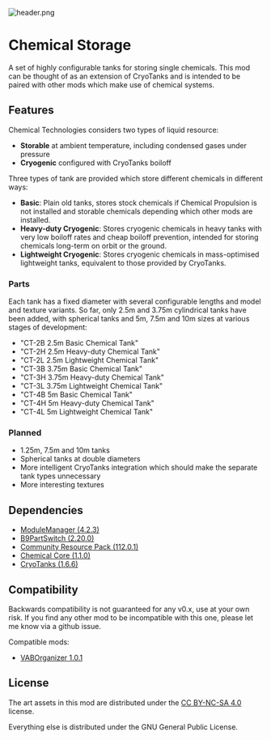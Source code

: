 ![header.png](https://raw.githubusercontent.com/CharleRoger/ChemicalStorage/main/header.png)

# Chemical Storage
A set of highly configurable tanks for storing single chemicals. This mod can be thought of as an extension of CryoTanks and is intended to be paired with other mods which make use of chemical systems.

## Features
Chemical Technologies considers two types of liquid resource:
- **Storable** at ambient temperature, including condensed gases under pressure
- **Cryogenic** configured with CryoTanks boiloff

Three types of tank are provided which store different chemicals in different ways:
- **Basic**: Plain old tanks, stores stock chemicals if Chemical Propulsion is not installed and storable chemicals depending which other mods are installed.
- **Heavy-duty Cryogenic**: Stores cryogenic chemicals in heavy tanks with very low boiloff rates and cheap boiloff prevention, intended for storing chemicals long-term on orbit or the ground.
- **Lightweight Cryogenic**: Stores cryogenic chemicals in mass-optimised lightweight tanks, equivalent to those provided by CryoTanks.

### Parts
Each tank has a fixed diameter with several configurable lengths and model and texture variants. So far, only 2.5m and 3.75m cylindrical tanks have been added, with spherical tanks and 5m, 7.5m and 10m sizes at various stages of development:
- "CT-2B 2.5m Basic Chemical Tank"
- "CT-2H 2.5m Heavy-duty Chemical Tank"
- "CT-2L 2.5m Lightweight Chemical Tank"
- "CT-3B 3.75m Basic Chemical Tank"
- "CT-3H 3.75m Heavy-duty Chemical Tank"
- "CT-3L 3.75m Lightweight Chemical Tank"
- "CT-4B 5m Basic Chemical Tank"
- "CT-4H 5m Heavy-duty Chemical Tank"
- "CT-4L 5m Lightweight Chemical Tank"

### Planned
- 1.25m, 7.5m and 10m tanks
- Spherical tanks at double diameters
- More intelligent CryoTanks integration which should make the separate tank types unnecessary
- More interesting textures

## Dependencies
- [ModuleManager (4.2.3)](https://github.com/sarbian/ModuleManager)
- [B9PartSwitch (2.20.0)](https://github.com/blowfishpro/B9PartSwitch)
- [Community Resource Pack (112.0.1)](https://github.com/UmbraSpaceIndustries/CommunityResourcePack)
- [Chemical Core (1.1.0)](https://github.com/CharleRoger/ChemicalCore)
- [CryoTanks (1.6.6)](https://github.com/post-kerbin-mining-corporation/CryoTanks)

## Compatibility
Backwards compatibility is not guaranteed for any v0.x, use at your own risk. If you find any other mod to be incompatible with this one, please let me know via a github issue.

Compatible mods:
- [VABOrganizer 1.0.1](https://github.com/post-kerbin-mining-corporation/VABOrganizer)

## License
The art assets in this mod are distributed under the [CC BY-NC-SA 4.0](https://creativecommons.org/licenses/by-nc-sa/4.0/) license.

Everything else is distributed under the GNU General Public License.
